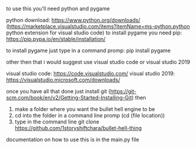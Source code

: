 to use this you'll need python and pygame

python download: https://www.python.org/downloads/
(https://marketplace.visualstudio.com/items?itemName=ms-python.python python extension for visual studio code)
to install pygame you need pip: https://pip.pypa.io/en/stable/installation/

to install pygame just type in a command promp: pip install pygame

other then that i would suggest use visual studio code or visual studio 2019

visual studio code: https://code.visualstudio.com/
visual studio 2019: https://visualstudio.microsoft.com/downloads/

once you have all that done just install git (https://git-scm.com/book/en/v2/Getting-Started-Installing-Git) then

1. make a folder where you want the bullet hell engine to be
2. cd into the folder in a command line promp (cd (file location))
3. type in the command line git clone https://github.com/1storyshiftchara/bullet-hell-thing


documentation on how to use this is in the main.py file
